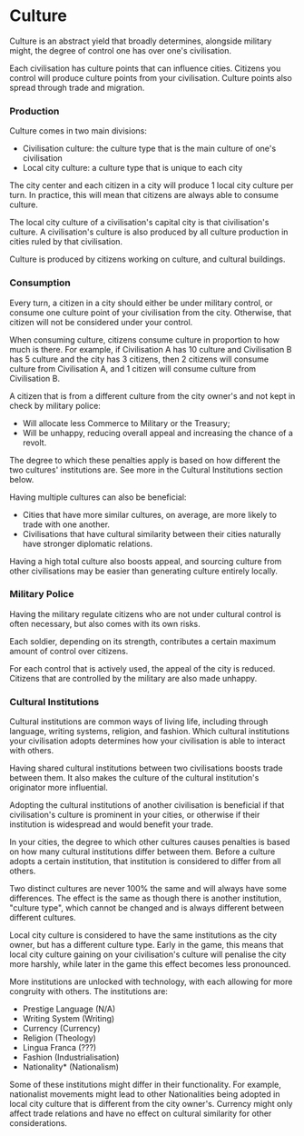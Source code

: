 # Culture

Culture is an abstract yield that broadly determines, alongside military might, the degree of control one has over one's civilisation.

Each civilisation has culture points that can influence cities. Citizens you control will produce culture points from your civilisation. Culture points also spread through trade and migration.

### Production

Culture comes in two main divisions:
- Civilisation culture: the culture type that is the main culture of one's civilisation
- Local city culture: a culture type that is unique to each city

The city center and each citizen in a city will produce 1 local city culture per turn. In practice, this will mean that citizens are always able to consume culture.

The local city culture of a civilisation's capital city is that civilisation's culture. A civilisation's culture is also produced by all culture production in cities ruled by that civilisation.

Culture is produced by citizens working on culture, and cultural buildings. 

### Consumption

Every turn, a citizen in a city should either be under military control, or consume one culture point of your civilisation from the city. Otherwise, that citizen will not be considered under your control. 

When consuming culture, citizens consume culture in proportion to how much is there. For example, if Civilisation A has 10 culture and Civilisation B has 5 culture and the city has 3 citizens, then 2 citizens will consume culture from Civilisation A, and 1 citizen will consume culture from Civilisation B. 

A citizen that is from a different culture from the city owner's and not kept in check by military police:
 - Will allocate less Commerce to Military or the Treasury;
 - Will be unhappy, reducing overall appeal and increasing the chance of a revolt.

The degree to which these penalties apply is based on how different the two cultures' institutions are. See more in the Cultural Institutions section below.

Having multiple cultures can also be beneficial:
 - Cities that have more similar cultures, on average, are more likely to trade with one another.
 - Civilisations that have cultural similarity between their cities naturally have stronger diplomatic relations.

Having a high total culture also boosts appeal, and sourcing culture from other civilisations may be easier than generating culture entirely locally. 

### Military Police

Having the military regulate citizens who are not under cultural control is often necessary, but also comes with its own risks. 

Each soldier, depending on its strength, contributes a certain maximum amount of control over citizens. 

For each control that is actively used, the appeal of the city is reduced. Citizens that are controlled by the military are also made unhappy. 

### Cultural Institutions

Cultural institutions are common ways of living life, including through language, writing systems, religion, and fashion. Which cultural institutions your civilisation adopts determines how your civilisation is able to interact with others. 

Having shared cultural institutions between two civilisations boosts trade between them. It also makes the culture of the cultural institution's originator more influential.

Adopting the cultural institutions of another civilisation is beneficial if that civilisation's culture is prominent in your cities, or otherwise if their institution is widespread and would benefit your trade. 

In your cities, the degree to which other cultures causes penalties is based on how many cultural institutions differ between them. Before a culture adopts a certain institution, that institution is considered to differ from all others. 

Two distinct cultures are never 100% the same and will always have some differences. The effect is the same as though there is another institution, "culture type", which cannot be changed and is always different between different cultures. 

Local city culture is considered to have the same institutions as the city owner, but has a different culture type. Early in the game, this means that local city culture gaining on your civilisation's culture will penalise the city more harshly, while later in the game this effect becomes less pronounced. 

More institutions are unlocked with technology, with each allowing for more congruity with others. The institutions are:

- Prestige Language (N/A)
- Writing System (Writing)
- Currency (Currency)
- Religion (Theology)
- Lingua Franca (???)
- Fashion (Industrialisation)
- Nationality* (Nationalism)

Some of these institutions might differ in their functionality. For example, nationalist movements might lead to other Nationalities being adopted in local city culture that is different from the city owner's. Currency might only affect trade relations and have no effect on cultural similarity for other considerations. 
